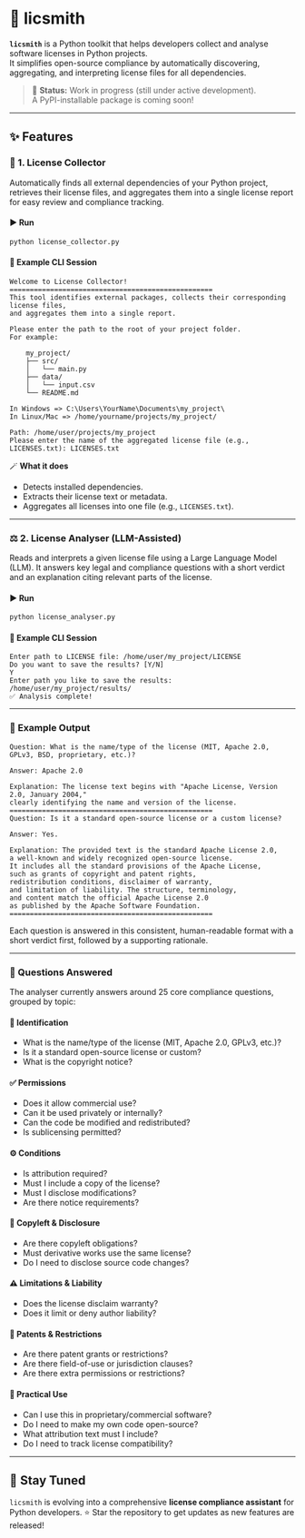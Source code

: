 # 🧾 licsmith

**`licsmith`** is a Python toolkit that helps developers collect and analyse software licenses in Python projects.  
It simplifies open-source compliance by automatically discovering, aggregating, and interpreting license files for all dependencies.

> 🚧 **Status:** Work in progress (still under active development).  
> A PyPI-installable package is coming soon!

---

## ✨ Features

### 🧩 1. License Collector

Automatically finds all external dependencies of your Python project, retrieves their license files, and aggregates them into a single license report for easy review and compliance tracking.

#### ▶️ Run

```bash
python license_collector.py
````

#### 🧭 Example CLI Session

```
Welcome to License Collector!
==================================================
This tool identifies external packages, collects their corresponding license files,
and aggregates them into a single report.

Please enter the path to the root of your project folder.
For example:

    my_project/
    ├── src/
    │   └── main.py
    ├── data/
    │   └── input.csv
    └── README.md

In Windows => C:\Users\YourName\Documents\my_project\
In Linux/Mac => /home/yourname/projects/my_project/

Path: /home/user/projects/my_project
Please enter the name of the aggregated license file (e.g., LICENSES.txt): LICENSES.txt
```

🪄 **What it does**

* Detects installed dependencies.
* Extracts their license text or metadata.
* Aggregates all licenses into one file (e.g., `LICENSES.txt`).

---

### ⚖️ 2. License Analyser (LLM-Assisted)

Reads and interprets a given license file using a Large Language Model (LLM).
It answers key legal and compliance questions with a short verdict and an explanation citing relevant parts of the license.

#### ▶️ Run

```bash
python license_analyser.py
```

#### 🧭 Example CLI Session

```
Enter path to LICENSE file: /home/user/my_project/LICENSE
Do you want to save the results? [Y/N]
Y
Enter path you like to save the results: /home/user/my_project/results/
✅ Analysis complete!
```

---

### 💬 Example Output

```
Question: What is the name/type of the license (MIT, Apache 2.0, GPLv3, BSD, proprietary, etc.)?

Answer: Apache 2.0

Explanation: The license text begins with "Apache License, Version 2.0, January 2004,"
clearly identifying the name and version of the license.
==================================================
Question: Is it a standard open-source license or a custom license?

Answer: Yes.

Explanation: The provided text is the standard Apache License 2.0,
a well-known and widely recognized open-source license.
It includes all the standard provisions of the Apache License,
such as grants of copyright and patent rights,
redistribution conditions, disclaimer of warranty,
and limitation of liability. The structure, terminology,
and content match the official Apache License 2.0
as published by the Apache Software Foundation.
==================================================
```

Each question is answered in this consistent, human-readable format with a
short verdict first, followed by a supporting rationale.

---

### 🧾 Questions Answered

The analyser currently answers around 25 core compliance questions, grouped by topic:

#### 🪪 Identification

* What is the name/type of the license (MIT, Apache 2.0, GPLv3, etc.)?
* Is it a standard open-source license or custom?
* What is the copyright notice?

#### ✅ Permissions

* Does it allow commercial use?
* Can it be used privately or internally?
* Can the code be modified and redistributed?
* Is sublicensing permitted?

#### ⚙️ Conditions

* Is attribution required?
* Must I include a copy of the license?
* Must I disclose modifications?
* Are there notice requirements?

#### 🔄 Copyleft & Disclosure

* Are there copyleft obligations?
* Must derivative works use the same license?
* Do I need to disclose source code changes?

#### ⚠️ Limitations & Liability

* Does the license disclaim warranty?
* Does it limit or deny author liability?

#### 🧠 Patents & Restrictions

* Are there patent grants or restrictions?
* Are there field-of-use or jurisdiction clauses?
* Are there extra permissions or restrictions?

#### 💼 Practical Use

* Can I use this in proprietary/commercial software?
* Do I need to make my own code open-source?
* What attribution text must I include?
* Do I need to track license compatibility?

---

## 🌟 Stay Tuned

`licsmith` is evolving into a comprehensive **license compliance assistant** for Python developers.
⭐ Star the repository to get updates as new features are released!
